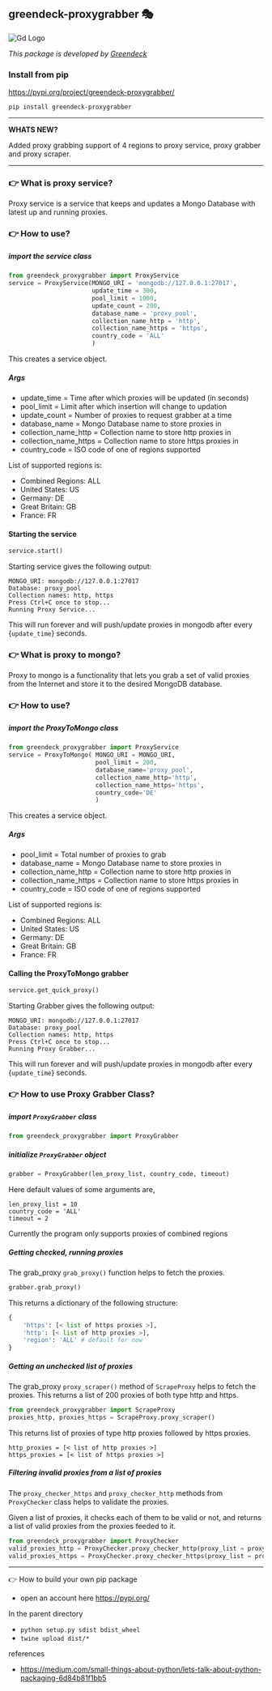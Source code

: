 greendeck-proxygrabber 🎭
---
![Gd Logo](https://www.greendeck.co/images/logo/logo_full.png "Greenddeck")

*This package is developed by [Greendeck](https://www.greendeck.co/)*
### Install from pip
https://pypi.org/project/greendeck-proxygrabber/

```pip install greendeck-proxygrabber```

---
**WHATS NEW?**

Added proxy grabbing support of 4 regions to proxy service, proxy grabber and proxy scraper.

---

### 👉 What is proxy service?

Proxy service is a service that keeps and updates a Mongo Database with latest up and running proxies.

### 👉 How to use?

##### import the service class

```python
from greendeck_proxygrabber import ProxyService
service = ProxyService(MONGO_URI = 'mongodb://127.0.0.1:27017',
                       update_time = 300,
                       pool_limit = 1000,
                       update_count = 200,
                       database_name = 'proxy_pool',
                       collection_name_http = 'http',
                       collection_name_https = 'https',
                       country_code = 'ALL'
                       )
```

This creates a service object.

##### Args

* update_time = Time after which proxies will be updated (in seconds)
* pool_limit = Limit after which insertion will change to updation
* update_count = Number of proxies to request grabber at a time
* database_name = Mongo Database name to store proxies in
* collection_name_http = Collection name to store http proxies in
* collection_name_https = Collection name to store https proxies in
* country_code = ISO code of one of regions supported

List of supported regions is:
* Combined Regions: ALL
* United States: US
* Germany: DE
* Great Britain: GB
* France: FR

#### Starting the service

```python
service.start()
```

Starting service gives the following output:

```Starting proxy service with the following configuration
MONGO_URI: mongodb://127.0.0.1:27017
Database: proxy_pool
Collection names: http, https
Press Ctrl+C once to stop...
Running Proxy Service...
```

This will run forever and will push/update proxies in mongodb after every {```update_time```} seconds.

### 👉 What is proxy to mongo?

Proxy to mongo is a functionality that lets you grab a set of valid proxies from the Internet and store it to the desired MongoDB database.

### 👉 How to use?

##### import the ProxyToMongo class

```python
from greendeck_proxygrabber import ProxyService
service = ProxyToMongo( MONGO_URI = MONGO_URI,
                        pool_limit = 200,
                        database_name='proxy_pool',
                        collection_name_http='http',
                        collection_name_https='https',
                        country_code='DE'
                        )
```

This creates a service object.

##### Args

* pool_limit = Total number of proxies to grab
* database_name = Mongo Database name to store proxies in
* collection_name_http = Collection name to store http proxies in
* collection_name_https = Collection name to store https proxies in
* country_code = ISO code of one of regions supported

List of supported regions is:
* Combined Regions: ALL
* United States: US
* Germany: DE
* Great Britain: GB
* France: FR

#### Calling the ProxyToMongo grabber

```python
service.get_quick_proxy()
```

Starting Grabber gives the following output:

```Gathering proxies with the following configuration:
MONGO_URI: mongodb://127.0.0.1:27017
Database: proxy_pool
Collection names: http, https
Press Ctrl+C once to stop...
Running Proxy Grabber...
```

This will run forever and will push/update proxies in mongodb after every {```update_time```} seconds.

### 👉 How to use Proxy Grabber Class?

##### import ```ProxyGrabber``` class
```python
from greendeck_proxygrabber import ProxyGrabber
```

##### initialize ```ProxyGrabber``` object
```python
grabber = ProxyGrabber(len_proxy_list, country_code, timeout)
```
Here default values of some arguments are,
```
len_proxy_list = 10
country_code = 'ALL'
timeout = 2
```
Currently the program only supports proxies of combined regions

##### Getting checked, running proxies
The grab_proxy ```grab_proxy()``` function helps to fetch the proxies.
```python
grabber.grab_proxy()
```
This returns a dictionary of the following structure:
```python
{
    'https': [< list of https proxies >],
    'http': [< list of http proxies >],
    'region': 'ALL' # default for now
}
```
##### Getting an unchecked list of proxies
The grab_proxy ```proxy_scraper()``` method of ```ScrapeProxy``` helps to fetch the proxies.
This returns a list of 200 proxies of both type http and https.
```python
from greendeck_proxygrabber import ScrapeProxy
proxies_http, proxies_https = ScrapeProxy.proxy_scraper()
```
This returns list of proxies of type http proxies followed by https proxies.
```
http_proxies = [< list of http proxies >]
https_proxies = [< list of https proxies >]
```
##### Filtering invalid proxies from a list of proxies
The ```proxy_checker_https``` and ```proxy_checker_http``` methods from ```ProxyChecker``` class helps to validate the proxies.

Given a list of proxies, it checks each of them to be valid or not, and returns a list of valid proxies from the proxies feeded to it.

```python
from greendeck_proxygrabber import ProxyChecker
valid_proxies_http = ProxyChecker.proxy_checker_http(proxy_list = proxy_list_http, timeout = 2)
valid_proxies_https = ProxyChecker.proxy_checker_https(proxy_list = proxy_list_https, timeout = 2)
```

---
👉 How to build your own pip package

* open an account here https://pypi.org/

In the parent directory
* ```python setup.py sdist bdist_wheel```
* ```twine upload dist/*```

references
* https://medium.com/small-things-about-python/lets-talk-about-python-packaging-6d84b81f1bb5